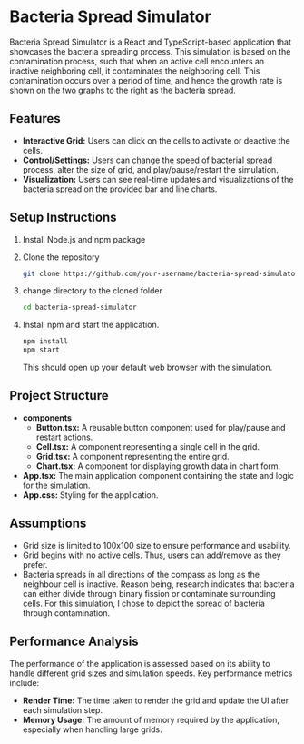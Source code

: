 # Bacteria Spread Simulator

Bacteria Spread Simulator is a React and TypeScript-based application that showcases the bacteria spreading process. This simulation is based on the contamination process, such that when an active cell encounters an inactive neighboring cell, it contaminates the neighboring cell. This contamination occurs over a period of time, and hence the growth rate is shown on the two graphs to the right as the bacteria spread.

## Features

- **Interactive Grid:** Users can click on the cells to activate or deactive the cells.
- **Control/Settings:** Users can change the speed of bacterial spread process, alter the size of grid, and play/pause/restart the simulation.
- **Visualization:**  Users can see real-time updates and visualizations of the bacteria spread on the provided bar and line charts.

## Setup Instructions

1. Install Node.js and npm package
2. Clone the repository
    
    ```bash
    git clone https://github.com/your-username/bacteria-spread-simulator.git
    ```
    
3. change directory to the cloned folder
    
    ```bash
    cd bacteria-spread-simulator
    ```
    
4. Install npm and start the application. 
    
    ```bash
    npm install
    npm start
    ```
    
    This should open up your default web browser with the simulation.
    

## Project Structure

- **components**
    - **Button.tsx:** A reusable button component used for play/pause and restart actions.
    - **Cell.tsx:** A component representing a single cell in the grid.
    - **Grid.tsx:** A component representing the entire grid.
    - **Chart.tsx:** A component for displaying growth data in chart form.
- **App.tsx:** The main application component containing the state and logic for the simulation.
- **App.css:** Styling for the application.

## Assumptions

- Grid size is limited to 100x100 size to ensure performance and usability.
- Grid begins with no active cells. Thus, users can add/remove as they prefer.
- Bacteria spreads in all directions of the compass as long as the neighbour cell is inactive. Reason being, research indicates that bacteria can either divide through binary fission or contaminate surrounding cells. For this simulation, I chose to depict the spread of bacteria through contamination.

## Performance Analysis

The performance of the application is assessed based on its ability to handle different grid sizes and simulation speeds. Key performance metrics include:

- **Render Time:** The time taken to render the grid and update the UI after each simulation step.
- **Memory Usage:** The amount of memory required by the application, especially when handling large grids.